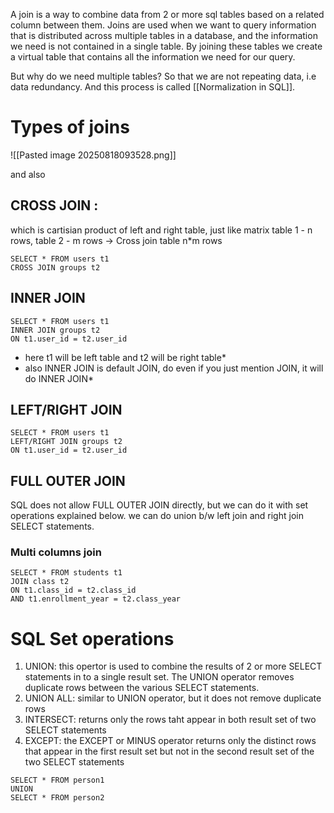 A join is a way to combine data from 2 or more sql tables based on  a related column between them.
Joins are used when we want to query information that is distributed across multiple tables in a database, and the information we need is not contained in a single table. By joining these tables we create a virtual table that contains all the information we need for our query.


But why do we need multiple tables? So that we are not repeating data, i.e data redundancy.
And this process is called [[Normalization in SQL]].

# Types of joins
![[Pasted image 20250818093528.png]]

and also 
## CROSS JOIN : 
which is cartisian product of left and right table, just like matrix
table 1 - n rows, table 2 - m rows -> Cross join table n\*m rows
```
SELECT * FROM users t1
CROSS JOIN groups t2
```


## INNER JOIN
```
SELECT * FROM users t1
INNER JOIN groups t2
ON t1.user_id = t2.user_id
```
* here t1 will be left table and t2 will be right table*
* also INNER JOIN is default JOIN, do even if you just mention JOIN, it will do INNER JOIN*

## LEFT/RIGHT JOIN
```
SELECT * FROM users t1
LEFT/RIGHT JOIN groups t2
ON t1.user_id = t2.user_id
```

## FULL OUTER JOIN

SQL does not allow FULL OUTER JOIN directly, but we can do it with set operations explained below.
we can do union b/w left join and right join SELECT statements.

### Multi columns join
```
SELECT * FROM students t1
JOIN class t2
ON t1.class_id = t2.class_id
AND t1.enrollment_year = t2.class_year 
```



# SQL Set operations
1. UNION: this opertor is used to combine the results of 2 or more SELECT statements in to a single result set. The UNION operator removes duplicate rows between the various SELECT statements.
2. UNION ALL: similar to UNION operator, but it does not remove duplicate rows
3. INTERSECT: returns only the rows taht appear in both result set of two SELECT statements
4. EXCEPT: the EXCEPT or MINUS operator returns only the distinct rows that appear in the first result set but not in the second result set of the two SELECT statements
```
SELECT * FROM person1
UNION
SELECT * FROM person2
```